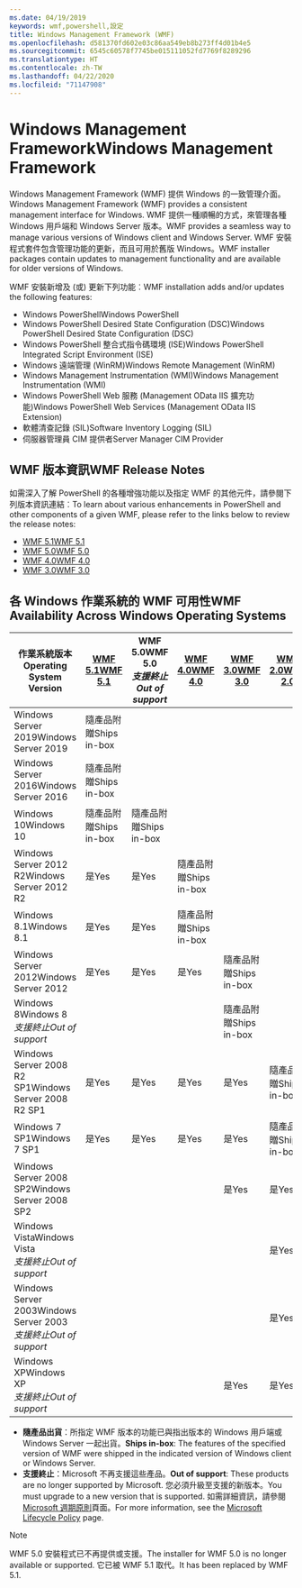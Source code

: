 ```yaml
---
ms.date: 04/19/2019
keywords: wmf,powershell,設定
title: Windows Management Framework (WMF)
ms.openlocfilehash: d581370fd602e03c86aa549eb8b273ff4d01b4e5
ms.sourcegitcommit: 6545c60578f7745be015111052fd7769f8289296
ms.translationtype: HT
ms.contentlocale: zh-TW
ms.lasthandoff: 04/22/2020
ms.locfileid: "71147908"
---
```

# <a name="windows-management-framework"></a><span data-ttu-id="127e5-103">Windows Management Framework</span><span class="sxs-lookup"><span data-stu-id="127e5-103">Windows Management Framework</span></span>

<span data-ttu-id="127e5-104">Windows Management Framework (WMF) 提供 Windows 的一致管理介面。</span><span class="sxs-lookup"><span data-stu-id="127e5-104">Windows Management Framework (WMF) provides a consistent management interface for Windows.</span></span> <span data-ttu-id="127e5-105">WMF 提供一種順暢的方式，來管理各種 Windows 用戶端和 Windows Server 版本。</span><span class="sxs-lookup"><span data-stu-id="127e5-105">WMF provides a seamless way to manage various versions of Windows client and Windows Server.</span></span> <span data-ttu-id="127e5-106">WMF 安裝程式套件包含管理功能的更新，而且可用於舊版 Windows。</span><span class="sxs-lookup"><span data-stu-id="127e5-106">WMF installer packages contain updates to management functionality and are available for older versions of Windows.</span></span>

<span data-ttu-id="127e5-107">WMF 安裝新增及 (或) 更新下列功能︰</span><span class="sxs-lookup"><span data-stu-id="127e5-107">WMF installation adds and/or updates the following features:</span></span>

- <span data-ttu-id="127e5-108">Windows PowerShell</span><span class="sxs-lookup"><span data-stu-id="127e5-108">Windows PowerShell</span></span>
- <span data-ttu-id="127e5-109">Windows PowerShell Desired State Configuration (DSC)</span><span class="sxs-lookup"><span data-stu-id="127e5-109">Windows PowerShell Desired State Configuration (DSC)</span></span>
- <span data-ttu-id="127e5-110">Windows PowerShell 整合式指令碼環境 (ISE)</span><span class="sxs-lookup"><span data-stu-id="127e5-110">Windows PowerShell Integrated Script Environment (ISE)</span></span>
- <span data-ttu-id="127e5-111">Windows 遠端管理 (WinRM)</span><span class="sxs-lookup"><span data-stu-id="127e5-111">Windows Remote Management (WinRM)</span></span>
- <span data-ttu-id="127e5-112">Windows Management Instrumentation (WMI)</span><span class="sxs-lookup"><span data-stu-id="127e5-112">Windows Management Instrumentation (WMI)</span></span>
- <span data-ttu-id="127e5-113">Windows PowerShell Web 服務 (Management OData IIS 擴充功能)</span><span class="sxs-lookup"><span data-stu-id="127e5-113">Windows PowerShell Web Services (Management OData IIS Extension)</span></span>
- <span data-ttu-id="127e5-114">軟體清查記錄 (SIL)</span><span class="sxs-lookup"><span data-stu-id="127e5-114">Software Inventory Logging (SIL)</span></span>
- <span data-ttu-id="127e5-115">伺服器管理員 CIM 提供者</span><span class="sxs-lookup"><span data-stu-id="127e5-115">Server Manager CIM Provider</span></span>

## <a name="wmf-release-notes"></a><span data-ttu-id="127e5-116">WMF 版本資訊</span><span class="sxs-lookup"><span data-stu-id="127e5-116">WMF Release Notes</span></span>

<span data-ttu-id="127e5-117">如需深入了解 PowerShell 的各種增強功能以及指定 WMF 的其他元件，請參閱下列版本資訊連結︰</span><span class="sxs-lookup"><span data-stu-id="127e5-117">To learn about various enhancements in PowerShell and other components of a given WMF, please refer to the links below to review the release notes:</span></span>

- [<span data-ttu-id="127e5-118">WMF 5.1</span><span class="sxs-lookup"><span data-stu-id="127e5-118">WMF 5.1</span></span>](whats-new/release-notes.md#wmf-51-changes)
- [<span data-ttu-id="127e5-119">WMF 5.0</span><span class="sxs-lookup"><span data-stu-id="127e5-119">WMF 5.0</span></span>](whats-new/release-notes.md#wmf-50-changes)
- [<span data-ttu-id="127e5-120">WMF 4.0</span><span class="sxs-lookup"><span data-stu-id="127e5-120">WMF 4.0</span></span>](https://download.microsoft.com/download/3/D/6/3D61D262-8549-4769-A660-230B67E15B25/Windows%20Management%20Framework%204%200%20Release%20Notes.docx)
- [<span data-ttu-id="127e5-121">WMF 3.0</span><span class="sxs-lookup"><span data-stu-id="127e5-121">WMF 3.0</span></span>](https://download.microsoft.com/download/E/7/6/E76850B8-DA6E-4FF5-8CCE-A24FC513FD16/WMF%203%20Release%20Notes.docx)

## <a name="wmf-availability-across-windows-operating-systems"></a><span data-ttu-id="127e5-122">各 Windows 作業系統的 WMF 可用性</span><span class="sxs-lookup"><span data-stu-id="127e5-122">WMF Availability Across Windows Operating Systems</span></span>

|        <span data-ttu-id="127e5-123">作業系統版本</span><span class="sxs-lookup"><span data-stu-id="127e5-123">Operating System Version</span></span>         | <span data-ttu-id="127e5-124">[WMF 5.1][]</span><span class="sxs-lookup"><span data-stu-id="127e5-124">[WMF 5.1][]</span></span>  | <span data-ttu-id="127e5-125">WMF 5.0</span><span class="sxs-lookup"><span data-stu-id="127e5-125">WMF 5.0</span></span><br><span data-ttu-id="127e5-126">*支援終止*</span><span class="sxs-lookup"><span data-stu-id="127e5-126">*Out of support*</span></span> | <span data-ttu-id="127e5-127">[WMF 4.0][]</span><span class="sxs-lookup"><span data-stu-id="127e5-127">[WMF 4.0][]</span></span>  | <span data-ttu-id="127e5-128">[WMF 3.0][]</span><span class="sxs-lookup"><span data-stu-id="127e5-128">[WMF 3.0][]</span></span>  | <span data-ttu-id="127e5-129">[WMF 2.0][]</span><span class="sxs-lookup"><span data-stu-id="127e5-129">[WMF 2.0][]</span></span>  |
| --------------------------------------- | ------------ | --------------------------- | ------------ | ------------ | ------------ |
| <span data-ttu-id="127e5-130">Windows Server 2019</span><span class="sxs-lookup"><span data-stu-id="127e5-130">Windows Server 2019</span></span>                     | <span data-ttu-id="127e5-131">隨產品附贈</span><span class="sxs-lookup"><span data-stu-id="127e5-131">Ships in-box</span></span> |                             |              |              |              |
| <span data-ttu-id="127e5-132">Windows Server 2016</span><span class="sxs-lookup"><span data-stu-id="127e5-132">Windows Server 2016</span></span>                     | <span data-ttu-id="127e5-133">隨產品附贈</span><span class="sxs-lookup"><span data-stu-id="127e5-133">Ships in-box</span></span> |                             |              |              |              |
| <span data-ttu-id="127e5-134">Windows 10</span><span class="sxs-lookup"><span data-stu-id="127e5-134">Windows 10</span></span>                              | <span data-ttu-id="127e5-135">隨產品附贈</span><span class="sxs-lookup"><span data-stu-id="127e5-135">Ships in-box</span></span> | <span data-ttu-id="127e5-136">隨產品附贈</span><span class="sxs-lookup"><span data-stu-id="127e5-136">Ships in-box</span></span>                |              |              |              |
| <span data-ttu-id="127e5-137">Windows Server 2012 R2</span><span class="sxs-lookup"><span data-stu-id="127e5-137">Windows Server 2012 R2</span></span>                  | <span data-ttu-id="127e5-138">是</span><span class="sxs-lookup"><span data-stu-id="127e5-138">Yes</span></span>          | <span data-ttu-id="127e5-139">是</span><span class="sxs-lookup"><span data-stu-id="127e5-139">Yes</span></span>                         | <span data-ttu-id="127e5-140">隨產品附贈</span><span class="sxs-lookup"><span data-stu-id="127e5-140">Ships in-box</span></span> |              |              |
| <span data-ttu-id="127e5-141">Windows 8.1</span><span class="sxs-lookup"><span data-stu-id="127e5-141">Windows 8.1</span></span>                             | <span data-ttu-id="127e5-142">是</span><span class="sxs-lookup"><span data-stu-id="127e5-142">Yes</span></span>          | <span data-ttu-id="127e5-143">是</span><span class="sxs-lookup"><span data-stu-id="127e5-143">Yes</span></span>                         | <span data-ttu-id="127e5-144">隨產品附贈</span><span class="sxs-lookup"><span data-stu-id="127e5-144">Ships in-box</span></span> |              |              |
| <span data-ttu-id="127e5-145">Windows Server 2012</span><span class="sxs-lookup"><span data-stu-id="127e5-145">Windows Server 2012</span></span>                     | <span data-ttu-id="127e5-146">是</span><span class="sxs-lookup"><span data-stu-id="127e5-146">Yes</span></span>          | <span data-ttu-id="127e5-147">是</span><span class="sxs-lookup"><span data-stu-id="127e5-147">Yes</span></span>                         | <span data-ttu-id="127e5-148">是</span><span class="sxs-lookup"><span data-stu-id="127e5-148">Yes</span></span>          | <span data-ttu-id="127e5-149">隨產品附贈</span><span class="sxs-lookup"><span data-stu-id="127e5-149">Ships in-box</span></span> |              |
| <span data-ttu-id="127e5-150">Windows 8</span><span class="sxs-lookup"><span data-stu-id="127e5-150">Windows 8</span></span><br><span data-ttu-id="127e5-151">*支援終止*</span><span class="sxs-lookup"><span data-stu-id="127e5-151">*Out of support*</span></span>           |              |                             |              | <span data-ttu-id="127e5-152">隨產品附贈</span><span class="sxs-lookup"><span data-stu-id="127e5-152">Ships in-box</span></span> |              |
| <span data-ttu-id="127e5-153">Windows Server 2008 R2 SP1</span><span class="sxs-lookup"><span data-stu-id="127e5-153">Windows Server 2008 R2 SP1</span></span>              | <span data-ttu-id="127e5-154">是</span><span class="sxs-lookup"><span data-stu-id="127e5-154">Yes</span></span>          | <span data-ttu-id="127e5-155">是</span><span class="sxs-lookup"><span data-stu-id="127e5-155">Yes</span></span>                         | <span data-ttu-id="127e5-156">是</span><span class="sxs-lookup"><span data-stu-id="127e5-156">Yes</span></span>          | <span data-ttu-id="127e5-157">是</span><span class="sxs-lookup"><span data-stu-id="127e5-157">Yes</span></span>          | <span data-ttu-id="127e5-158">隨產品附贈</span><span class="sxs-lookup"><span data-stu-id="127e5-158">Ships in-box</span></span> |
| <span data-ttu-id="127e5-159">Windows 7 SP1</span><span class="sxs-lookup"><span data-stu-id="127e5-159">Windows 7 SP1</span></span>                           | <span data-ttu-id="127e5-160">是</span><span class="sxs-lookup"><span data-stu-id="127e5-160">Yes</span></span>          | <span data-ttu-id="127e5-161">是</span><span class="sxs-lookup"><span data-stu-id="127e5-161">Yes</span></span>                         | <span data-ttu-id="127e5-162">是</span><span class="sxs-lookup"><span data-stu-id="127e5-162">Yes</span></span>          | <span data-ttu-id="127e5-163">是</span><span class="sxs-lookup"><span data-stu-id="127e5-163">Yes</span></span>          | <span data-ttu-id="127e5-164">隨產品附贈</span><span class="sxs-lookup"><span data-stu-id="127e5-164">Ships in-box</span></span> |
| <span data-ttu-id="127e5-165">Windows Server 2008 SP2</span><span class="sxs-lookup"><span data-stu-id="127e5-165">Windows Server 2008 SP2</span></span>                 |              |                             |              | <span data-ttu-id="127e5-166">是</span><span class="sxs-lookup"><span data-stu-id="127e5-166">Yes</span></span>          | <span data-ttu-id="127e5-167">是</span><span class="sxs-lookup"><span data-stu-id="127e5-167">Yes</span></span>          |
| <span data-ttu-id="127e5-168">Windows Vista</span><span class="sxs-lookup"><span data-stu-id="127e5-168">Windows Vista</span></span><br><span data-ttu-id="127e5-169">*支援終止*</span><span class="sxs-lookup"><span data-stu-id="127e5-169">*Out of support*</span></span>       |              |                             |              |              | <span data-ttu-id="127e5-170">是</span><span class="sxs-lookup"><span data-stu-id="127e5-170">Yes</span></span>          |
| <span data-ttu-id="127e5-171">Windows Server 2003</span><span class="sxs-lookup"><span data-stu-id="127e5-171">Windows Server 2003</span></span><br><span data-ttu-id="127e5-172">*支援終止*</span><span class="sxs-lookup"><span data-stu-id="127e5-172">*Out of support*</span></span> |              |                             |              |              | <span data-ttu-id="127e5-173">是</span><span class="sxs-lookup"><span data-stu-id="127e5-173">Yes</span></span>          |
| <span data-ttu-id="127e5-174">Windows XP</span><span class="sxs-lookup"><span data-stu-id="127e5-174">Windows XP</span></span><br><span data-ttu-id="127e5-175">*支援終止*</span><span class="sxs-lookup"><span data-stu-id="127e5-175">*Out of support*</span></span>          |              |                             |              | <span data-ttu-id="127e5-176">是</span><span class="sxs-lookup"><span data-stu-id="127e5-176">Yes</span></span>          | <span data-ttu-id="127e5-177">是</span><span class="sxs-lookup"><span data-stu-id="127e5-177">Yes</span></span>          |

- <span data-ttu-id="127e5-178">**隨產品出貨**：所指定 WMF 版本的功能已與指出版本的 Windows 用戶端或 Windows Server 一起出貨。</span><span class="sxs-lookup"><span data-stu-id="127e5-178">**Ships in-box**: The features of the specified version of WMF were shipped in the indicated version of Windows client or Windows Server.</span></span>
- <span data-ttu-id="127e5-179">**支援終止**：Microsoft 不再支援這些產品。</span><span class="sxs-lookup"><span data-stu-id="127e5-179">**Out of support**: These products are no longer supported by Microsoft.</span></span> <span data-ttu-id="127e5-180">您必須升級至支援的新版本。</span><span class="sxs-lookup"><span data-stu-id="127e5-180">You must upgrade to a new version that is supported.</span></span> <span data-ttu-id="127e5-181">如需詳細資訊，請參閱 [Microsoft 週期原則][]頁面。</span><span class="sxs-lookup"><span data-stu-id="127e5-181">For more information, see the [Microsoft Lifecycle Policy][] page.</span></span>

> [!NOTE]
> <span data-ttu-id="127e5-182">WMF 5.0 安裝程式已不再提供或支援。</span><span class="sxs-lookup"><span data-stu-id="127e5-182">The installer for WMF 5.0 is no longer available or supported.</span></span> <span data-ttu-id="127e5-183">它已被 WMF 5.1 取代。</span><span class="sxs-lookup"><span data-stu-id="127e5-183">It has been replaced by WMF 5.1.</span></span>

[Microsoft 週期原則]: https://support.microsoft.com/lifecycle
[Microsoft Lifecycle Policy]: https://support.microsoft.com/lifecycle
[WMF 5.1]: https://aka.ms/wmf51download
[WMF 4.0]: https://aka.ms/wmf4download
[WMF 3.0]: https://aka.ms/wmf3download
[WMF 2.0]: https://aka.ms/wmf2download
